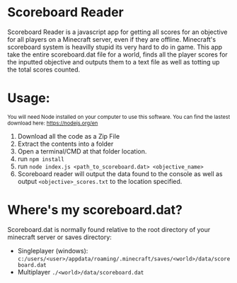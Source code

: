 # Scoreboard Reader 

Scoreboard Reader is a javascript app for getting all scores for an objective for all players on a Minecraft server, even if they are offline. Minecraft's scoreboard system is heavilly stupid its very hard to do in game. This app take the entire scoreboard.dat file for a world, finds all the player scores for the inputted objective and outputs them to a text file as well as totting up the total scores counted.

# Usage:
<sub>You will need Node installed on your computer to use this software. You can find the lastest download here: https://nodejs.org/en</sub>

1. Download all the code as a Zip File
2. Extract the contents into a folder
3. Open a terminal/CMD at that folder location.
3. run ``npm install``
4. run ``node index.js <path_to_scoreboard.dat> <objective_name>``
5. Scoreboard reader will output the data found to the console as well as output ``<objective>_scores.txt`` to the location specified.

# Where's my scoreboard.dat?

 Scoreboard.dat is normally found relative to the root directory of your minecraft server or saves directory:

 - Singleplayer (windows): ``c:/users/<user>/appdata/roaming/.minecraft/saves/<world>/data/scoreboard.dat``
 - Multiplayer ``./<world>/data/scoreboard.dat``

